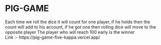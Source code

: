 <h1>PIG-GAME</h1>
Each time we roll the dice it will count for one player, if he holds then the count will add to his account, if he got one then rolling dice will move to the opposite player
The player who will reach 100 early is the winner
<br>
Link :- https://pig-game-five-kappa.vercel.app/
